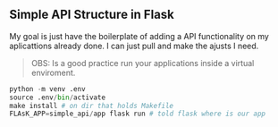 ## Simple API Structure in Flask

My goal is just have the boilerplate of adding a API functionality on my aplicattions already done. I can just pull and make the ajusts I need.

> OBS: Is a good practice run your applications inside a virtual enviroment.  

``` python
python -m venv .env
source .env/bin/activate
make install # on dir that holds Makefile
FLAsK_APP=simple_api/app flask run # told flask where is our app
